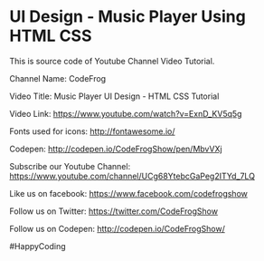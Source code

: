 # UI Design - Music Player Using HTML CSS

This is source code of Youtube Channel Video Tutorial.

Channel Name: CodeFrog

Video Title: Music Player UI Design - HTML CSS Tutorial

Video Link: https://www.youtube.com/watch?v=ExnD_KV5q5g

Fonts used for icons: http://fontawesome.io/

Codepen: http://codepen.io/CodeFrogShow/pen/MbvVXj

Subscribe our Youtube Channel: https://www.youtube.com/channel/UCg68YtebcGaPeg2ITYd_7LQ

Like us on facebook: https://www.facebook.com/codefrogshow

Follow us on Twitter: https://twitter.com/CodeFrogShow

Follow us on Codepen: http://codepen.io/CodeFrogShow/

#HappyCoding
